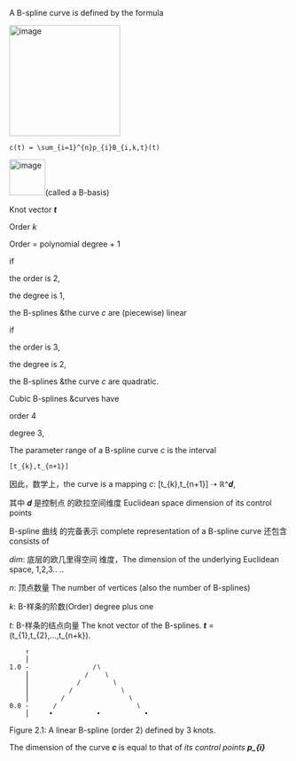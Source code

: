 A B-spline curve is defined by the formula 

<img width="200" alt="image" src="https://github.com/ChenxingWang93/ComputationalGeometry/assets/31954987/85f6fdc7-0b24-4ff9-9140-31d7e396b523">

```
c(t) = \sum_{i=1}^{n}p_{i}B_{i,k,t}(t)
```

<img width="65" alt="image" src="https://github.com/ChenxingWang93/ComputationalGeometry/assets/31954987/3c25b8ff-9cd8-4c74-b7cd-2c88dca7a8bb">(called a B-basis)

Knot vector ***t***

Order _k_

Order = polynomial degree + 1

if 

the order is 2,

the degree is 1,

the B-splines &the curve _c_ are (piecewise) linear

if 

the order is 3,

the degree is 2,

the B-splines &the curve _c_ are quadratic. 

Cubic B-splines &curves have 

order 4

degree 3,

  The parameter range of a B-spline curve _c_ is the interval 

    [t_{k},t_{n+1}]

因此，数学上，the curve is a mapping _c_: [t_{k},t_{n+1}] ➝ ℝ^𝒅,

其中 𝒅 是控制点 的欧拉空间维度 Euclidean space dimension of its control points


B-spline 曲线 的完备表示 complete representation of a B-spline curve 还包含 consists of


_dim_: 底层的欧几里得空间 维度，The dimension of the underlying Euclidean space, 1,2,3.. ..


_n_: 顶点数量 The number of vertices (also the number of B-splines)


_k_: B-样条的阶数(Order) degree plus one


_t_: B-样条的结点向量 The knot vector of the B-splines. ***t*** = (t_{1},t_{2},...,t_{n+k}).


```
    ↑
    ⎮
1.0 -                ∕∖
    ⎮              ∕    ∖
    ⎮            ∕        ∖
    ⎮          ∕            ∖
    ⎮        ∕                ∖
0.0 -      ∕                    ∖
    ⎮     •           •           •

```


Figure 2.1: A linear B-spline (order 2) defined by 3 knots.


The dimension of the curve ***c*** is equal to that of _its control points_ ***p_{i}***
